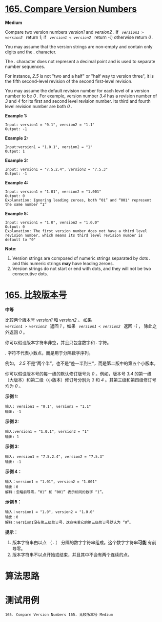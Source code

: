 # [165. Compare Version Numbers][enTitle]

**Medium**

Compare two version numbers  *version1*  and  *version2* . If <code> *version1*  >  *version2* </code> return  *1;*  if <code> *version1*  <  *version2* </code> return  *-1;* otherwise return  *0* .

You may assume that the version strings are non-empty and contain only digits and the  *.*  character.

The  *.*  character does not represent a decimal point and is used to separate number sequences.

For instance,  *2.5*  is not "two and a half" or "half way to version three", it is the fifth second-level revision of the second first-level revision.

You may assume the default revision number for each level of a version number to be  *0* . For example, version number  *3.4*  has a revision number of  *3*  and  *4*  for its first and second level revision number. Its third and fourth level revision number are both  *0* .



**Example 1:** 

```
Input: version1 = "0.1", version2 = "1.1"
Output: -1
```

**Example 2:** 

```
Input:version1 = "1.0.1", version2 = "1"
Output: 1
```

**Example 3:** 

```
Input: version1 = "7.5.2.4", version2 = "7.5.3"
Output: -1
```

**Example 4:** 

```
Input: version1 = "1.01", version2 = "1.001"
Output: 0
Explanation: Ignoring leading zeroes, both “01” and “001" represent the same number “1”
```

**Example 5:** 

```
Input: version1 = "1.0", version2 = "1.0.0"
Output: 0
Explanation: The first version number does not have a third level revision number, which means its third level revision number is default to "0"
```



**Note:** 

1. Version strings are composed of numeric strings separated by dots  *.*  and this numeric strings **may**  have leading zeroes.  
2. Version strings do not start or end with dots, and they will not be two consecutive dots.


# [165. 比较版本号][cnTitle]

**中等**

比较两个版本号  *version1* 和  *version2* 。 如果 <code> *version1* >  *version2* </code> 返回  *1* ，如果 <code> *version1* <  *version2* </code> 返回  *-1* ， 除此之外返回  *0* 。

你可以假设版本字符串非空，并且只包含数字和  *.*  字符。

 *.*  字符不代表小数点，而是用于分隔数字序列。

例如， *2.5*  不是“两个半”，也不是“差一半到三”，而是第二版中的第五个小版本。

你可以假设版本号的每一级的默认修订版号为  *0* 。例如，版本号  *3.4*  的第一级（大版本）和第二级（小版本）修订号分别为  *3*  和  *4* 。其第三级和第四级修订号均为  *0* 。

**示例 1:** 

```
输入: version1 = "0.1", version2 = "1.1"
输出: -1
```

**示例 2:** 

```
输入:version1 = "1.0.1", version2 = "1"
输出: 1
```

**示例 3:** 

```
输入: version1 = "7.5.2.4", version2 = "7.5.3"
输出: -1
```

**示例 4：** 

```
输入：version1 = "1.01", version2 = "1.001"
输出：0
解释：忽略前导零，“01” 和 “001” 表示相同的数字 “1”。
```

**示例 5：** 

```
输入：version1 = "1.0", version2 = "1.0.0"
输出：0
解释：version1没有第三级修订号，这意味着它的第三级修订号默认为 “0”。
```



**提示：** 

1. 版本字符串由以点 （ *.* ） 分隔的数字字符串组成。这个数字字符串**可能** 有前导零。 
2. 版本字符串不以点开始或结束，并且其中不会有两个连续的点。




# 算法思路

# 测试用例
```
165. Compare Version Numbers 165. 比较版本号 Medium
```

[enTitle]: https://leetcode.com/problems/compare-version-numbers/
[cnTitle]: https://leetcode-cn.com/problems/compare-version-numbers/
